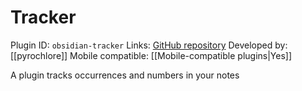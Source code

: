 # Tracker

Plugin ID: `obsidian-tracker`
Links: [GitHub repository](https://github.com/pyrochlore/obsidian-tracker)
Developed by: [[pyrochlore]]
Mobile compatible: [[Mobile-compatible plugins|Yes]]

A plugin tracks occurrences and numbers in your notes
